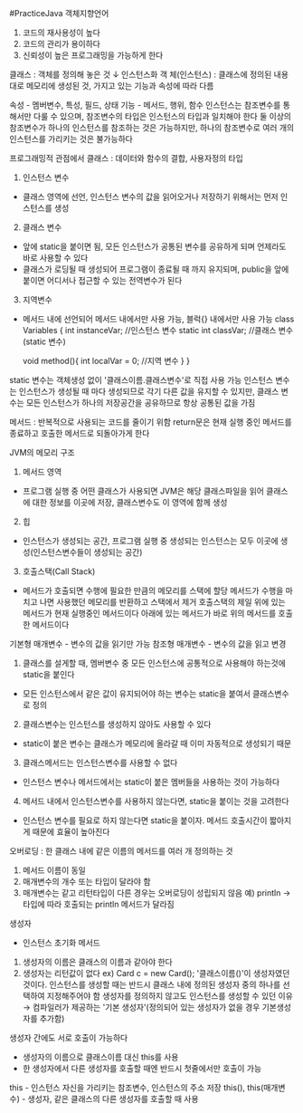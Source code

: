 #PracticeJava
객체지향언어
 1. 코드의 재사용성이 높다
 2. 코드의 관리가 용이하다
 3. 신뢰성이 높은 프로그래밍을 가능하게 한다

클래스 : 객체를 정의해 놓은 것
  ↓ 인스턴스화
객 체(인스턴스) : 클래스에 정의된 내용대로 메모리에 생성된 것, 가지고 있는 기능과 속성에 따라 다름

속성 - 멤버변수, 특성, 필드, 상태
기능 - 메서드, 행위, 함수
인스턴스는 참조변수를 통해서만 다룰 수 있으며, 참조변수의 타입은 인스턴스의 타입과 일치해야 한다
둘 이상의 참조변수가 하나의 인스턴스를 참조하는 것은 가능하지만, 하나의 참조변수로 여러 개의 인스턴스를 가리키는 것은 불가능하다

프로그래밍적 관점에서 클래스 : 데이터와 함수의 결합, 사용자정의 타입

1. 인스턴스 변수 
 - 클래스 영역에 선언, 인스턴스 변수의 값을 읽어오거나 저장하기 위해서는 먼저 인스턴스를 생성
2. 클래스 변수
 - 앞에 static을 붙이면 됨, 모든 인스턴스가 공통된 변수를 공유하게 되며 언제라도 바로 사용할 수 있다
 - 클래스가 로딩될 때 생성되어 프로그램이 종료될 때 까지 유지되며, public을 앞에 붙이면 어디서나 접근할 수 있는 전역변수가 된다
3. 지역변수
 - 메서드 내에 선언되어 메서드 내에서만 사용 가능, 블럭{} 내에서만 사용 가능
class Variables {
    int instanceVar; //인스턴스 변수
    static int classVar; //클래스 변수(static 변수)
    
    void method(){
        int localVar = 0; //지역 변수
    }
}

static 변수는 객체생성 없이 '클래스이름.클래스변수'로 직접 사용 가능
인스턴스 변수는 인스턴스가 생성될 때 마다 생성되므로 각기 다른 값을 유지할 수 있지만, 클래스 변수는 모든 인스턴스가 하나의 저장공간을 공유하므로 항상 공통된 값을 가짐

메서드 : 반복적으로 사용되는 코드를 줄이기 위함
return문은 현재 실행 중인 메서드를 종료하고 호출한 메서드로 되돌아가게 한다

JVM의 메모리 구조
1. 메서드 영역
 - 프로그램 실행 중 어떤 클래스가 사용되면 JVM은 해당 클래스파일을 읽어 클래스에 대한 정보를 이곳에 저장, 클래스변수도 이 영역에 함께 생성
2. 힙
 - 인스턴스가 생성되는 공간, 프로그램 실행 중 생성되는 인스턴스는 모두 이곳에 생성(인스턴스변수들이 생성되는 공간)
3. 호출스택(Call Stack)
 - 메서드가 호출되면 수행에 필요한 만큼의 메모리를 스택에 할당
   메서드가 수행을 마치고 나면 사용했던 메모리를 반환하고 스택에서 제거
   호출스택의 제일 위에 있는 메서드가 현재 실행중인 메서드이다
   아래에 있는 메서드가 바로 위의 메서드를 호출한 메서드이다
   
기본형 매개변수 - 변수의 값을 읽기만 가능
참조형 매개변수 - 변수의 값을 읽고 변경   

1. 클래스를 설게할 때, 멤버변수 중 모든 인스턴스에 공통적으로 사용해야 하는것에 static을 붙인다
 - 모든 인스턴스에서 같은 값이 유지되어야 하는 변수는 static을 붙여서 클래스변수로 정의
2. 클래스변수는 인스턴스를 생성하지 않아도 사용할 수 있다
 - static이 붙은 변수는 클래스가 메모리에 올라갈 때 이미 자동적으로 생성되기 때문
3. 클래스메서드는 인스턴스변수를 사용할 수 없다
 - 인스턴스 변수나 메서드에서는 static이 붙은 멤버들을 사용하는 것이 가능하다
4. 메서드 내에서 인스턴스변수를 사용하지 않는다면, static을 붙이는 것을 고려한다
 - 인스턴스 변수를 필요로 하지 않는다면 static을 붙이자. 메서드 호출시간이 짧아지게 때문에 효율이 높아진다

오버로딩 : 한 클래스 내에 같은 이름의 메서드를 여러 개 정의하는 것
1. 메서드 이름이 동일
2. 매개변수의 개수 또는 타입이 달라야 함
3. 매개변수는 같고 리턴타입이 다른 경우는 오버로딩이 성립되지 않음
예) println → 타입에 따라 호출되는 println 메서드가 달라짐

생성자
 - 인스턴스 초기화 메서드
1. 생성자의 이름은 클래스의 이름과 같아야 한다
2. 생성자는 리턴값이 없다
ex) Card c = new Card();
'클래스이름()'이 생성자였던 것이다. 인스턴스를 생성할 때는 반드시 클래스 내에 정의된 생성자 중의 하나를 선택하여 지정해주어야 함
생성자를 정의하지 않고도 인스턴스를 생성할 수 있던 이유 → 컴파일러가 제공하는 '기본 생성자'(정의되어 있는 생성자가 없을 경우 기본생성자를 추가함)

생성자 간에도 서로 호출이 가능하다
 - 생성자의 이름으로 클래스이름 대신 this를 사용
 - 한 생성자에서 다른 생성자를 호출할 때엔 반드시 첫줄에서만 호출이 가능
 
 this - 인스턴스 자신을 가리키는 참조변수, 인스턴스의 주소 저장
 this(), this(매개변수) - 생성자, 같은 클래스의 다른 생성자를 호출할 때 사용



